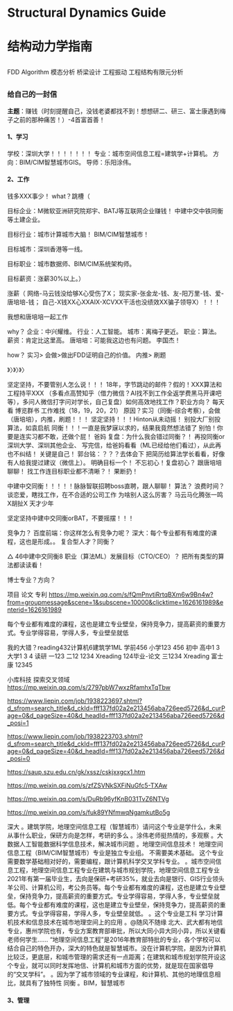# Structural Dynamics Guide
# 结构动力学指南

## 
FDD Algorithm
模态分析
桥梁设计
工程振动
工程结构有限元分析
## 



### 给自己的一封信

**主题**：赚钱（时刻提醒自己，没钱老婆都找不到！想想研二、研三、富士康遇到梅子之前的那种痛苦！）-4首富首善！

#### 1、学习
学校：深圳大学！！！！！！！
专业：城市空间信息工程=建筑学+计算机。
方向：BIM/CIM智慧城市GIS。
导师：乐阳涂伟。

#### 2、工作
钱多XXX事少！
what？跳槽（

目标企业：M微软亚洲研究院郑宇、BATJ等互联网企业赚钱！
    中建中交中铁同衡等土建企业。

目标行业：城市计算城市大脑！
    BIM/CIM智慧城市！

目标城市：深圳香港等一线。

目标职业：城市数据师、BIM/CIM系统架构师。 

目标薪资：涨薪30%以上。）

涨薪（
网络-马云钱没给够X心受伤了X；
现实家-张金龙-钱、友-阳万里-钱、爱-唐培培-钱；
自己-X钱XX心XXAIX-XCVXX干活也没绩效XX骗子领导X）！！！

我想和唐培培一起工作



why？
企业：中兴耀维。
行业：人工智能。
城市：离梅子更近。
职业：算法。
薪资：肯定比这里高。
唐培培：可能我这边也有问题。
李国杰！



how？
实习>
会做>做出FDD证明自己的价值。
内推>
刷题









》〉》〉》〉

坚定坚持，不要管别人怎么说！！！
18年，字节跳动的邮件？假的！XXX算法和工程持平XXX
（多看点高赞知乎（借力微信？AI找不到工作全返学费黑马开课吧等），多问人微信打字问对学长，自己复盘）如何高效地找工作？职业方向？
每天看
博览群书
工作难找（18，19，20，21）
原因？实习（同衡-综合考察），会做（唐培培），内推，刷题！！！
坚定坚持！！！Hinton从未动摇！
别投大厂别投算法，如袁启航
同衡！！！一直是我梦寐以求的，结果我竟然想法错了
别怕！你要是连实习都不敢，还做个屁！
爸妈
复盘：为什么我会错过同衡？！
再投同衡or深圳大学、深圳其他企业、
写完信，给爸妈看看（ML已经给他们看过），从此再也不纠结！
关键是自己！
郭台铭：？？？去体会下
把简历给算法学长看看，好像有人给我提过建议（微信上）。
明确目标一个！
不忘初心！复盘初心？
跟唐培培聊聊！
找工作连目标职业都不清晰？！
果断扔！

中建中交同衡！！！！！脉脉智联招聘boss直聘，跟人聊聊！
算法？
浪费时间？谈恋爱，瞎找工作，在不合适的公司工作
为啥别人这么厉害？
马云马化腾张一鸣X胡扯X
天才少年

坚定坚持中建中交同衡orBAT，不要摇摆！！！

竞争力？
百度前端：你这样怎么有竞争力呢？
深大：每个专业都有有难度的课程，这也是形成。。
复合型人才？同衡？



△     46中建中交同衡8
职业（算法ML）发展目标（CTO/CEO）？
把所有类型的算法都读读看！



博士专业？方向？

项目
论文
专利
https://mp.weixin.qq.com/s/fQmPnvtiRrtqBXm6w9Bn4w?from=groupmessage&scene=1&subscene=10000&clicktime=1626161989&enterid=1626161989



每个专业都有难度的课程，这也是建立专业壁垒，保持竞争力，提高薪资的重要方式。专业学得容易，学得人多，专业壁垒就低


我的大错？reading432计算机6建筑学1ML
学前456
小学123 456
初中
高中1
3
大学1
3
4
读研
一123
二12 1234 Xreading 124毕业-论文
三1234 Xreading
富士康
12345


小库科技
探索交叉领域
https://mp.weixin.qq.com/s/2797pbW7wxzRfamhxTqTbw

https://www.liepin.com/job/1938223697.shtml?d_sfrom=search_title&d_ckId=fff137fd02a2e213456aba726eed5726&d_curPage=0&d_pageSize=40&d_headId=fff137fd02a2e213456aba726eed5726&d_posi=1

https://www.liepin.com/job/1938223703.shtml?d_sfrom=search_title&d_ckId=fff137fd02a2e213456aba726eed5726&d_curPage=0&d_pageSize=40&d_headId=fff137fd02a2e213456aba726eed5726&d_posi=0

https://saup.szu.edu.cn/gk/xssz/cskjxxgcx1.htm

https://mp.weixin.qq.com/s/zfZSVNkSXFiNuGfc5-TXAw

https://mp.weixin.qq.com/s/DuRb96yfKnB031TvZ6NTVg

https://mp.weixin.qq.com/s/fuk89YNfmwqNgamkutBo5g



深大
。建筑学院，地理空间信息工程（智慧城市）请问这个专业是学什么，未来从事什么职业，保研方向是怎样，考研的多么
。涂伟老师挺热情的，多观察
。大数据人工智能数据科学信息技术，解决城市问题
。地理空间信息技术！
地理空间信息工程（BIM/CIM智慧城市）专业是独立专业组。
不需要美术基础。
这个专业需要数学基础相对好的，需要编程，跟计算机科学交叉学科专业。
。城市空间信息工程，地理空间信息工程专业在建筑与城市规划学院，地理空间信息工程专业2021年有第一届毕业生，去向是保研+考研35%，就业去向是银行、GIS行业领头羊公司、计算机公司，考公务员等。每个专业都有难度的课程，这也是建立专业壁垒，保持竞争力，提高薪资的重要方式。专业学得容易，学得人多，专业壁垒就低。每个专业都有难度的课程，这也是建立专业壁垒，保持竞争力，提高薪资的重要方式。专业学得容易，学得人多，专业壁垒就低。
。这个专业是工科 学习计算机技术和信息技术在城市地理空间上的应用
。@随风不随缘 北大、武大都有地信专业，惠州学院也有，专业方案教育部审批，所以大同小异大同小异，所以关键看老师何学生…… “地理空间信息工程”是2016年教育部特批的专业，各个学校可以结合自己的特色开办，深大的特色就是智慧城市。没在计算机学院，是因为计算机比较泛，更底层，和城市管理的需求还有一点距离；在建筑和城市规划学院开设这个专业，就可以同时发挥地信、计算机和城市方面的优势，就是现在国家倡导的“交叉学科”。
。因为学了城市领域的专业课程，和计算机、其他的地理信息相比，就具有了独特性
同衡
。BIM，智慧城市



#### 3、管理







